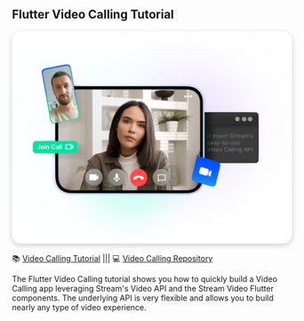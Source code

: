## Flutter Video Calling Tutorial

<img src="../readme-assets/card-video-calling.png" alt="Video Calling Header image" style="box-shadow: 0 3px 10px rgb(0 0 0 / 0.2); border-radius: 1rem" />

📚 [Video Calling Tutorial](https://getstream.io/video/sdk/flutter/tutorial/video-calling/)   |||   💻 [Video Calling Repository](https://github.com/GetStream/flutter-video-tutorials/tree/main/video_calling_tutorial)

The Flutter Video Calling tutorial shows you how to quickly build a Video Calling app leveraging Stream's Video API and the Stream Video Flutter components.
The underlying API is very flexible and allows you to build nearly any type of video experience.